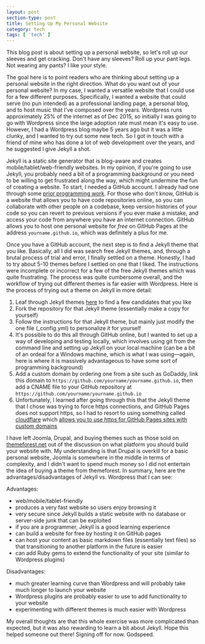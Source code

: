 ```yaml
---
layout: post
section-type: post
title: Setting Up My Personal Website
category: tech
tags: [ 'tech' ]
---
```


This blog post is about setting up a personal website, so let's roll up our sleeves and get cracking.  Don't have any sleeves?  Roll up your pant legs.  Not wearing any pants?  I like your style.  

The goal here is to point readers who are thinking about setting up a personal website in the right direction.  What do you want out of your personal website?  In my case, I wanted a versatile website that I could use for a few different purposes.  Specifically, I wanted a website that could serve (no pun intended) as a professional landing page, a personal blog, and to host music that I've composed over the years.  Wordpress runs approximately 25% of the internet as of Dec 2015, so initially I was going to go with Wordpress since the large adoption rate must mean it's easy to use.  However, I had a Wordpress blog maybe 5 years ago but it was a little clunky, and I wanted to try out some new tech.  So I got in touch with a friend of mine who has done a lot of web development over the years, and he suggested I give Jekyll a shot.  

Jekyll is a static site generator that is blog-aware and creates mobile/tablet/web-friendly websites.  In my opinion, if you're going to use Jekyll, you probably need a bit of a programming background or you need to be willing to get frustrated along the way, which might undermine the fun of creating a website.  To start, I needed a GitHub account.  I already had one through some [prior programming work](https://github.com/jeffbruce/).  For those who don't know, GitHub is a website that allows you to have code repositories online, so you can collaborate with other people on a codebase, keep version histories of your code so you can revert to previous versions if you ever make a mistake, and access your code from anywhere you have an internet connection.  GitHub allows you to host one personal website for *free* on GitHub Pages at the address `yourname.github.io`, which was definitely a plus for me.  

Once you have a GitHub account, the next step is to find a Jekyll theme that you like.  Basically, all I did was search free Jekyll themes, and, through a brutal process of trial and error, I finally settled on a theme.  Honestly, I had to try about 5-10 themes before I settled on one that I liked.  The instructions were incomplete or incorrect for a few of the free Jekyll themes which was quite frustrating.  The process was quite cumbersome overall, and the workflow of trying out different themes is far easier with Wordpress.  Here is the process of trying out a theme on Jekyll in more detail:

1. Leaf through Jekyll themes [here](http://jekyllthemes.org/) to find a few candidates that you like
2. Fork the repository for that Jekyll theme (essentially make a copy for yourself)
3. Follow the instructions for that Jekyll theme, but mainly just modify the one file (_config.yml) to personalize it for yourself
4. It's possible to do this all through GitHub online, but I wanted to set up a way of developing and testing locally, which involves using git from the command line and setting up Jekyll on your local machine (can be a bit of an ordeal for a Windows machine, which is what I was using—again, here is where it is massively advantageous to have some sort of programming background)
5. Add a custom domain by ordering one from a site such as GoDaddy, link this domain to `https://github.com/yourname/yourname.github.io`, then add a CNAME file to your GitHub repository at `https://github.com/yourname/yourname.github.io`
6. Unfortunately, I learned after going through this that the Jekyll theme that I chose was trying to force https connections, and GitHub Pages does not support https, so I had to resort to using something called [cloudflare](https://www.cloudflare.com) which [allows you to use https for GitHub Pages sites with custom domains](https://sheharyar.me/blog/free-ssl-for-github-pages-with-custom-domains/)

I have left Joomla, Drupal, and buying themes such as those sold on [themeforest.net](http://themeforest.net/) out of the discussion on what platform you should build your website with.  My understanding is that Drupal is overkill for a basic personal website, Joomla is somewhere in the middle in terms of complexity, and I didn't want to spend much money so I did not entertain the idea of buying a theme from themeforest.  In summary, here are the advantages/disadvantages of Jekyll vs. Wordpress that I can see:

Advantages:

- web/mobile/tablet-friendly
- produces a very fast website so users enjoy browsing it
- very secure since Jekyll builds a static website with no database or server-side junk that can be exploited
- if you are a programmer, Jekyll is a good learning experience
- can build a website for free by hosting it on GitHub pages
- can host your content as basic markdown files (essentially text files) so that transitioning to another platform in the future is easier
- can add Ruby gems to extend the functionality of your site (similar to Wordpress plugins)

Disadvantages:

- much greater learning curve than Wordpress and will probably take much longer to launch your website
- Wordpress plugins are probably easier to use to add functionality to your website
- experimenting with different themes is much easier with Wordpress

My overall thoughts are that this whole exercise was more complicated than expected, but it was also rewarding to learn a bit about Jekyll.  Hope this helped someone out there!  Signing off for now.  Godspeed.